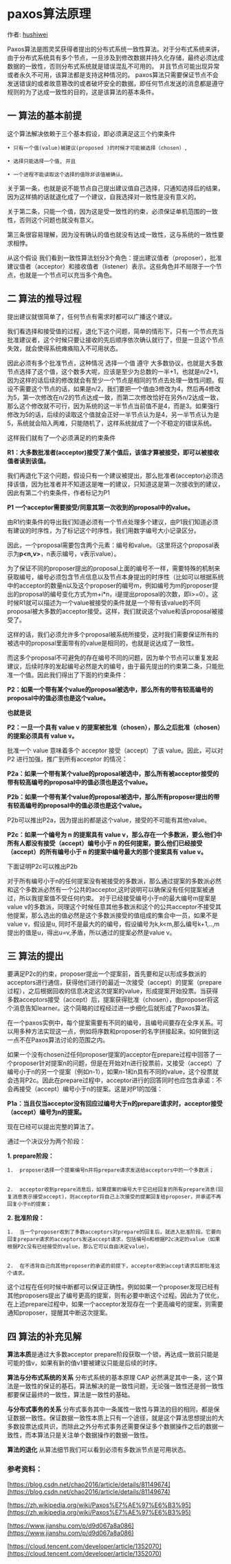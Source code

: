 
# paxos算法原理
作者: [hushiwei](https://github.com/jumanjihu)

Paxos算法是图灵奖获得者提出的分布式系统一致性算法。对于分布式系统来讲，由于分布式系统具有多个节点，一旦涉及到修改数据并持久化存储，最终必须达成数据的一致性，否则分布式系统就是错误混乱不可用的。
并且节点可能出现异常或者永久不可用，该算法都是支持这种情况的。
paxos算法只需要保证节点不会发送错误的或者故意篡改的或者破坏安全的数据，即任何节点发送的消息都是遵守规则的为了达成一致性的目的，这是该算法的基本条件。

## 一 算法的基本前提

这个算法解决依赖于三个基本假设，即必须满足这三个约束条件

    • 只有一个值(value)被建议(proposed )的时候才可能被选择（chosen）,

    • 选择只能选择一个值, 并且

    • 一个进程不能读取这个选择的值除非该值被确认。

关于第一条，也就是说不能节点自己提出建议值自己选择，只通知选择后的结果，因为这样搞的话就退化成了一个建议，自我选择对一致性是没有意义的。

关于第二条，只能一个值，因为这是受一致性的约束，必须保证单机范围的一致性，否则这个问题也就没有意义。

第三条很容易理解，因为没有确认的值也就没有达成一致性，这与系统的一致性要求相悖。

从这个假设 我们看到一致性算法划分3个角色：提出建议值者（proposer），批准建议值者（acceptor）和接收值者（listener）表示。这些角色并不局限于一个节点，也就是一个节点可以充当多个角色。

## 二 算法的推导过程

提出建议就很简单了，任何节点有需求时都可以广播这个建议。

我们看选择和接受值的过程，退化下这个问题，简单的情形下，只有一个节点充当 批准建议者，这个时候只要让接收的先后顺序依次确认就行了，但是一旦这个节点失效，就会使得系统瘫痪陷入不可用状态。

因此必须有多个批准节点，这种情况 选择一个值 遵守 大多数协议，也就是大多数节点选择了这个值，这个数多大呢，应该是至少为总数的一半+1，也就是n/2+1，因为这样的话后续的修改就会有至少一个节点是相同的节点去处理一致性问题。假设不需要这个节点的话，如果是n/2，我们要把一个值由3修改为4，然后再4修改为5，第一次修改在n/2的节点达成一致，而第二次修改恰好在另外n/2达成一致，那么这个修改就不可行，因为系统的这一半节点当前值不是4，而是3。如果强行修改为5的话，后续的读取这个值就会正好一半节点认为是4，另一半节点认为是5，系统就会陷入两难，只能随机了，这样系统就成了一个不稳定的错误系统。

这样我们就有了一个必须满足的约束条件

**R1：大多数批准者(acceptor)接受了某个值后，该值才算被接受，即可以被接收值者读到该值。**

我们再退化下这个问题，假设只有一个建议被提出，那么批准者(acceptor)必须选择该值，因为批准者并不知道这是唯一的建议，只知道这是第一次接收到的建议，因此有第二个约束条件，作者标记为P1

**P1 一个acceptor需要接受/同意其第一次收到的proposal中的value。**

由R1约束条件的导出我们知道必须有一个节点处理多个建议，由P1我们知道必须有建议的时序性，为了标记这个时序性，我们用数字编号大小记录区分。

因此，一个proposal需要包含两个元素：编号和value。（这里将这个proposal表示为**p<n,v>**，n表示编号，v表示value）。

为了保证不同的proposer提出的proposal上面的编号不一样，需要特殊的机制来获取编号，编号必须包含节点信息以及节点本身提出的时序性（比如可以根据系统中的acceptor的数量n以及这个proposer的编号m，例如编号为m的proposer提出的proposal的编号变化方式为m+i*n，i是提出proposal的次数，即i>=0）。这时候R1就可以描述为一个value被接受的条件就是一个带有该value的不同proposal被大多数的acceptor接受。这样，我们就说这个value和该proposal被接受了。

这样的话，我们必须允许多个proposal被系统所接受，这时我们需要保证所有的被选中的proposal里面带有的value是相同的，也就是说达成了一致性。

而这多个proposal不可避免的存在编号不同的问题，因为单个节点可以重复发起建议，后续时序的发起编号必然是大的编号，由于最先提出的约束第二条，只能批准一个值。因此我们得出了下面的约束条件：

**P2：如果一个带有某个value的proposal被选中，那么所有的带有较高编号的proposal中的值必须也是这个value。** 

**也就是说**

**P2：一旦一个具有 value v 的提案被批准（chosen），那么之后批准（chosen）的提案必须具有 value v。**

批准一个 value 意味着多个 acceptor 接受（accept）了该 value。因此，可以对 P2 进行加强，推广到所有acceptor 的情况：

**P2a：如果一个带有某个value的proposal被选中，那么所有被acceptor接受的带有较高编号的proposal中的值必须也是这个value。**

**P2b：如果一个带有某个value的proposal被选中，那么所有proposer提出的带有较高编号的proposal中的值必须也是这个value。**

P2b可以推出P2a，因为提出的都是这个value，接受的不可能有其他value。

**P2c：如果一个编号为 n 的提案具有 value v，那么存在一个多数派，要么他们中所有人都没有接受（accept）编号小于 n 
的任何提案，要么他们已经接受（accept）的所有编号小于 n 的提案中编号最大的那个提案具有 value v。** 

下面证明P2c可以推出P2b

对于所有编号小于n的任何提案没有被接受的多数派，那么通过提案的多数派必然和这个多数派必然有一个公共的acceptor,这时说明可以确保没有任何提案被通过，所以我提案值不受任何约束。
对于已经接受编号小于n的最大编号m提案是value v的多数派，同理这个时候任意其他多数派和这个的公共acceptor不接受其他提案，那么选出的值必然是这个多数派接受的值组成的集合中一员，如果不是value v，假设是u,
同时不是最大的的编号，假设编号为k,k<m,那么编号k+1,..,m提出的值是u，得出u=v,矛盾，所以通过的提案必然是value v。

 ## 三 算法的提出

要满足P2c的约束，proposer提出一个提案前，首先要和足以形成多数派的acceptors进行通信，获得他们进行的最近一次接受（accept）的提案（prepare过程），之后根据回收的信息决定这次提案的value，形成提案开始投票。当获得多数acceptors接受（accept）后，提案获得批准（chosen），由proposer将这个消息告知learner。这个简略的过程经过进一步细化后就形成了Paxos算法。

在一个paxos实例中，每个提案需要有不同的编号，且编号间要存在全序关系。可以用多种方法实现这一点，例如将序数和proposer的名字拼接起来。如何做到这一点不在Paxos算法讨论的范围之内。

如果一个没有chosen过任何proposer提案的acceptor在prepare过程中回答了一个proposer针对提案n的问题，但是在开始对n进行投票前，又接受（accept）了编号小于n的另一个提案（例如n-1），如果n-1和n具有不同的value，这个投票就会违背P2c。因此在prepare过程中，acceptor进行的回答同时也应包含承诺：不会再接受（accept）编号小于n的提案。这是对P1的加强：

**P1a：当且仅当acceptor没有回应过编号大于n的prepare请求时，acceptor接受（accept）编号为n的提案。**

现在已经可以提出完整的算法了。

通过一个决议分为两个阶段：

**1.  prepare阶段：**


    1.  proposer选择一个提案编号n并将prepare请求发送给acceptors中的一个多数派；
    
    
    2.  acceptor收到prepare消息后，如果提案的编号大于它已经回复的所有prepare消息(回复消息表示接受accept)，则acceptor将自己上次接受的提案回复给proposer，并承诺不再回复小于n的提案；
    
    
**2.  批准阶段：**


    1.  当一个proposer收到了多数acceptors对prepare的回复后，就进入批准阶段。它要向回复prepare请求的acceptors发送accept请求，包括编号n和根据P2c决定的value（如果根据P2c没有已经接受的value，那么它可以自由决定value）。
    
    
    2.  在不违背自己向其他proposer的承诺的前提下，acceptor收到accept请求后即批准这个请求。

这个过程在任何时候中断都可以保证正确性。例如如果一个proposer发现已经有其他proposers提出了编号更高的提案，则有必要中断这个过程。因此为了优化，在上述prepare过程中，如果一个acceptor发现存在一个更高编号的提案，则需要通知proposer，提醒其中断这次提案。

## 四 算法的补充见解

**算法本质**是通过大多数acceptor prepare阶段获取一个锁，再达成一致前只能是可能的值v，如果有新的值v1要被建议只能是后续的时序。

**算法与分布式系统的关系** 分布式系统的基本原理 CAP 必然满足其中一条，这个算法是一致性的保证的基石。算法解决的是一致性问题，无论强一致性还是弱一致性都要保证最终的一致性，算法是一致性的基础。

**与分布式事务的关系** 分布式事务其中一条属性一致性与算法的目的相同，都是保证数据一致性。保证数据一致性本质上只有一个途径，就是这个算法思想提出的大多数投票达成共识，而除此之外分布式事务还需要保证多个数据操作之后的数据一致性，而本算法只是关注单个数据操作的数据一致性。

**算法的退化** 从算法细节我们可以看到必须有多数派节点是可用状态。

### 参考资料：

[https://blog.csdn.net/chao2016/article/details/81149674](https://blog.csdn.net/chao2016/article/details/81149674)

[https://zh.wikipedia.org/wiki/Paxos%E7%AE%97%E6%B3%95](https://zh.wikipedia.org/wiki/Paxos%E7%AE%97%E6%B3%95)

[https://www.jianshu.com/p/d9d067a8a086](https://www.jianshu.com/p/d9d067a8a086)

[https://cloud.tencent.com/developer/article/1352070](https://cloud.tencent.com/developer/article/1352070)

